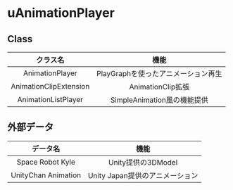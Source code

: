 # uAnimationPlayer

## Class

| クラス名 | 機能 |
|:-------------:|:-------------:|
| AnimationPlayer  | PlayGraphを使ったアニメーション再生 |
| AnimationClipExtension  | AnimationClip拡張 |
| AnimationListPlayer | SimpleAnimation風の機能提供 |

## 外部データ

| データ名 | 機能 |
|:-------------:|:-------------:|
| Space Robot Kyle | Unity提供の3DModel |
| UnityChan Animation | Unity Japan提供のアニメーション |
